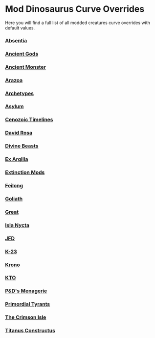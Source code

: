 # Mod Dinosaurus Curve Overrides

Here you will find a full list of all modded creatures curve overrides with default values.

### [Absentia](./Absentia/Path-of-Titans-Absentia)

### [Ancient Gods](./Ancient%20Gods/Path-of-Titans-Ancient-Gods)

### [Ancient Monster](./Ancient%20Monster/Path-of-Titans-Ancient-Monster)

### [Arazoa](./Arazoa/Path-of-Titans-Arazoa)

### [Archetypes](./Archetypes/Path-of-Titans-Archetypes)

### [Asylum](./Asylum/Path-of-Titans-Asylum)

### [Cenozoic Timelines](./Cenozoic%20Timelines/Path-of-Titans-Cenozoic-Timelines)

### [David Rosa](./David%20Rosa/Path-of-Titans-David-Rosa)

### [Divine Beasts](./Divine%20Beasts/Path-of-Titans-Divine-Beasts)

### [Ex Argilla](./Ex%20Argilla/Path-of-Titans-Ex-Argilla)

### [Extinction Mods](./Extinction%20Mods/Path-of-Titans-Extinction-Mods)

### [Feilong](./Feilong/Path-of-Titans-Feilong)

### [Goliath](./Goliath/Path-of-Titans-Goliath)

### [Great](./Great/Path-of-Titans-Great)

### [Isla Nycta](./Isla%20Nycta/Path-of-Titans-Isla-Nycta)

### [JFD](./JFD/Path-of-Titans-JFD)

### [K-23](./K-23/Path-of-Titans-K-23)

### [Krono](./Krono/Path-of-Titans-Krono)

### [KTO](./KTO/Path-of-Titans-KTO)

### [P&D's Menagerie](./P&D's%20Menagerie/Path-of-Titans-P&D's-Menagerie)

### [Primordial Tyrants](./Primordial%20Tyrants/Path-of-Titans-Primordial-Tyrants)

### [The Crimson Isle](./The%20Crimson%20Isle/Path-of-Titans-The-Crimson-Isle)

### [Titanus Constructus](./Titanus%20Constructus/Path-of-Titans-Titanus-Constructus)

